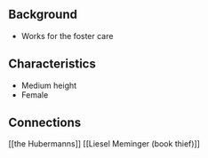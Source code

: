 ## Background
- Works for the foster care
## Characteristics
- Medium height
- Female
## Connections
[[the Hubermanns]]
[[Liesel Meminger (book thief)]]